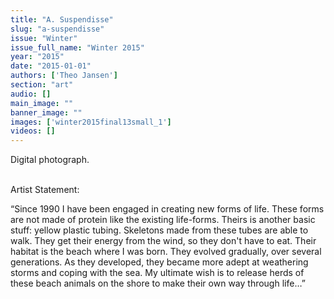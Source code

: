 ```yaml
---
title: "A. Suspendisse"
slug: "a-suspendisse"
issue: "Winter"
issue_full_name: "Winter 2015"
year: "2015"
date: "2015-01-01"
authors: ['Theo Jansen']
section: "art"
audio: []
main_image: ""
banner_image: ""
images: ['winter2015final13small_1']
videos: []
---
```

  
Digital photograph.

    
Artist Statement:

 “Since 1990 I have been engaged in creating new forms of life. These forms are not made of protein like the existing life-forms. Theirs is another basic stuff: yellow plastic tubing. Skeletons made from these tubes are able to walk. They get their energy from the wind, so they don't have to eat. Their habitat is the beach where I was born. They evolved gradually, over several generations. As they developed, they became more adept at weathering storms and coping with the sea. My ultimate wish is to release herds of these beach animals on the shore to make their own way through life…”

